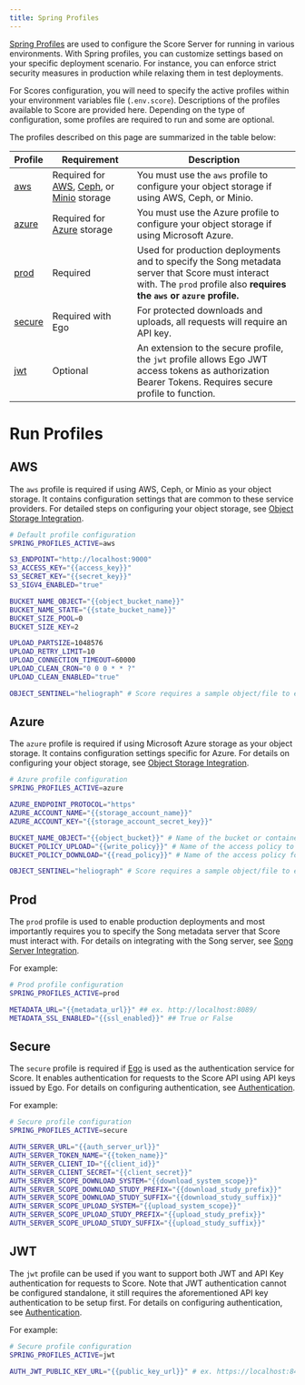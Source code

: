 ```yaml
---
title: Spring Profiles
---
```


[Spring Profiles](https://docs.spring.io/spring-boot/docs/1.2.0.M1/reference/html/boot-features-profiles.html) are used to configure the Score Server for running in various environments. With Spring profiles, you can customize settings based on your specific deployment scenario. For instance, you can enforce strict security measures in production while relaxing them in test deployments.

For Scores configuration, you will need to specify the active profiles within your environment variables file (`.env.score`). Descriptions of the profiles available to Score are provided here. Depending on the type of configuration, some profiles are required to run and some are optional.

The profiles described on this page are summarized in the table below:

| Profile | Requirement | Description |
|---------|-------------|-------------|
| [aws](#aws) | Required for <a href="https://aws.amazon.com/s3/" target="_blank" rel="noopener noreferrer">AWS</a>, <a href="https://ceph.io/" target="_blank" rel="noopener noreferrer">Ceph</a>, or <a href="https://min.io/" target="_blank" rel="noopener noreferrer">Minio</a> storage | You must use the `aws` profile to configure your object storage if using AWS, Ceph, or Minio. |
| [azure](#azure) | Required for <a href="https://azure.microsoft.com/en-ca/services/storage/" target="_blank" rel="noopener noreferrer">Azure</a> storage | You must use the Azure profile to configure your object storage if using Microsoft Azure. |
| [prod](#prod) | Required | Used for production deployments and to specify the Song metadata server that Score must interact with. The `prod` profile also **requires the `aws` or `azure` profile.** |
| [secure](#secure) | Required with Ego | For protected downloads and uploads, all requests will require an API key. |
| [jwt](#jwt) | Optional | An extension to the secure profile, the `jwt` profile allows Ego JWT access tokens as authorization Bearer Tokens. Requires secure profile to function. |             

# Run Profiles

## AWS

The `aws` profile is required if using AWS, Ceph, or Minio as your object storage.  It contains configuration settings that are common to these service providers. For detailed steps on configuring your object storage, see <a href="/documentation/score/installation/configuration/object-storage" target="_blank" rel="noopener noreferrer">Object Storage Integration</a>.

```bash
# Default profile configuration
SPRING_PROFILES_ACTIVE=aws

S3_ENDPOINT="http://localhost:9000"
S3_ACCESS_KEY="{{access_key}}"
S3_SECRET_KEY="{{secret_key}}"
S3_SIGV4_ENABLED="true"

BUCKET_NAME_OBJECT="{{object_bucket_name}}"
BUCKET_NAME_STATE="{{state_bucket_name}}"
BUCKET_SIZE_POOL=0
BUCKET_SIZE_KEY=2

UPLOAD_PARTSIZE=1048576
UPLOAD_RETRY_LIMIT=10
UPLOAD_CONNECTION_TIMEOUT=60000
UPLOAD_CLEAN_CRON="0 0 0 * * ?"
UPLOAD_CLEAN_ENABLED="true"

OBJECT_SENTINEL="heliograph" # Score requires a sample object/file to exist in the object storage for `ping` operations; default is `heliograph`
```

## Azure

The `azure` profile is required if using Microsoft Azure storage as your object storage.  It contains configuration settings specific for Azure.  For details on configuring your object storage, see <a href="/documentation/score/installation/configuration/object-storage" target="_blank" rel="noopener noreferrer">Object Storage Integration</a>.

```bash
# Azure profile configuration
SPRING_PROFILES_ACTIVE=azure

AZURE_ENDPOINT_PROTOCOL="https"
AZURE_ACCOUNT_NAME="{{storage_account_name}}"
AZURE_ACCOUNT_KEY="{{storage_account_secret_key}}"

BUCKET_NAME_OBJECT="{{object_bucket}}" # Name of the bucket or container that will store the object data
BUCKET_POLICY_UPLOAD="{{write_policy}}" # Name of the access policy to use for write/add/modify operations
BUCKET_POLICY_DOWNLOAD="{{read_policy}}" # Name of the access policy for the read/list operations

OBJECT_SENTINEL="heliograph" # Score requires a sample object/file to exist in the object storage for `ping` operations; default is `heliograph`
```

## Prod

The `prod` profile is used to enable production deployments and most importantly requires you to specify the Song metadata server that Score must interact with.  For details on integrating with the Song server, see <a href="/documentation/score/installation/configuration/song" target="_blank" rel="noopener noreferrer">Song Server Integration</a>.

For example:

```bash
# Prod profile configuration
SPRING_PROFILES_ACTIVE=prod

METADATA_URL="{{metadata_url}}" ## ex. http://localhost:8089/
METADATA_SSL_ENABLED="{{ssl_enabled}}" ## True or False
```

## Secure 

The `secure` profile is required if <a href="/documentation/ego" target="_blank" rel="noopener noreferrer">Ego</a> is used as the authentication service for Score. It enables authentication for requests to the Score API using API keys issued by Ego.  For details on configuring authentication, see <a href="/documentation/score/installation/configuration/authentication" target="_blank" rel="noopener noreferrer">Authentication</a>.

For example:

```bash
# Secure profile configuration
SPRING_PROFILES_ACTIVE=secure

AUTH_SERVER_URL="{{auth_server_url}}"
AUTH_SERVER_TOKEN_NAME="{{token_name}}"
AUTH_SERVER_CLIENT_ID="{{client_id}}"
AUTH_SERVER_CLIENT_SECRET="{{client_secret}}"
AUTH_SERVER_SCOPE_DOWNLOAD_SYSTEM="{{download_system_scope}}"
AUTH_SERVER_SCOPE_DOWNLOAD_STUDY_PREFIX="{{download_study_prefix}}"
AUTH_SERVER_SCOPE_DOWNLOAD_STUDY_SUFFIX="{{download_study_suffix}}"
AUTH_SERVER_SCOPE_UPLOAD_SYSTEM="{{upload_system_scope}}"
AUTH_SERVER_SCOPE_UPLOAD_STUDY_PREFIX="{{upload_study_prefix}}"
AUTH_SERVER_SCOPE_UPLOAD_STUDY_SUFFIX="{{upload_study_suffix}}"
```
## JWT

The `jwt` profile can be used if you want to support both JWT and API Key authentication for requests to Score. Note that JWT authentication cannot be configured standalone, it still requires the aforementioned API key authentication to be setup first.  For details on configuring authentication, see <a href="/documentation/score/installation/configuration/authentication" target="_blank" rel="noopener noreferrer">Authentication</a>.

For example:

```bash
# Secure profile configuration
SPRING_PROFILES_ACTIVE=jwt

AUTH_JWT_PUBLIC_KEY_URL="{{public_key_url}}" # ex. https://localhost:8443/oauth/token/public_key
```
